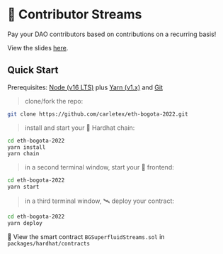 #  🚀 Contributor Streams 

Pay your DAO contributors based on contributions on a recurring basis!

View the slides [here]( https://www.canva.com/design/DAFOis836EY/9T-DWlBAju3k3V7gBIUCGA/edit?utm_content=DAFOis836EY&utm_campaign=designshare&utm_medium=link2&utm_source=sharebutton).

## Quick Start

Prerequisites: [Node (v16 LTS)](https://nodejs.org/en/download/) plus [Yarn (v1.x)](https://classic.yarnpkg.com/en/docs/install/) and [Git](https://git-scm.com/downloads)

> clone/fork the repo:

```bash
git clone https://github.com/carletex/eth-bogota-2022.git
```

> install and start your 👷‍ Hardhat chain:

```bash
cd eth-bogota-2022
yarn install
yarn chain
```

> in a second terminal window, start your 📱 frontend:

```bash
cd eth-bogota-2022
yarn start
```

> in a third terminal window, 🛰 deploy your contract:

```bash
cd eth-bogota-2022
yarn deploy
```

🔏 View the smart contract `BGSuperfluidStreams.sol` in `packages/hardhat/contracts`
